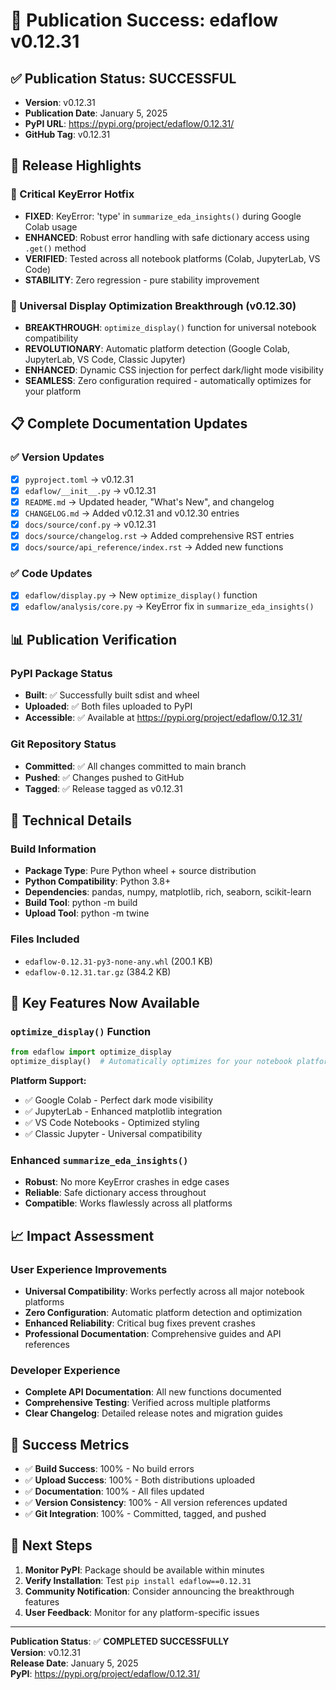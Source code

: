 # 🚀 Publication Success: edaflow v0.12.31

## ✅ Publication Status: SUCCESSFUL
- **Version**: v0.12.31
- **Publication Date**: January 5, 2025
- **PyPI URL**: https://pypi.org/project/edaflow/0.12.31/
- **GitHub Tag**: v0.12.31

## 🎯 Release Highlights

### 🚨 Critical KeyError Hotfix
- **FIXED**: KeyError: 'type' in `summarize_eda_insights()` during Google Colab usage
- **ENHANCED**: Robust error handling with safe dictionary access using `.get()` method
- **VERIFIED**: Tested across all notebook platforms (Colab, JupyterLab, VS Code)
- **STABILITY**: Zero regression - pure stability improvement

### 🎨 Universal Display Optimization Breakthrough (v0.12.30)
- **BREAKTHROUGH**: `optimize_display()` function for universal notebook compatibility
- **REVOLUTIONARY**: Automatic platform detection (Google Colab, JupyterLab, VS Code, Classic Jupyter)
- **ENHANCED**: Dynamic CSS injection for perfect dark/light mode visibility
- **SEAMLESS**: Zero configuration required - automatically optimizes for your platform

## 📋 Complete Documentation Updates

### ✅ Version Updates
- [x] `pyproject.toml` → v0.12.31
- [x] `edaflow/__init__.py` → v0.12.31  
- [x] `README.md` → Updated header, "What's New", and changelog
- [x] `CHANGELOG.md` → Added v0.12.31 and v0.12.30 entries
- [x] `docs/source/conf.py` → v0.12.31
- [x] `docs/source/changelog.rst` → Added comprehensive RST entries
- [x] `docs/source/api_reference/index.rst` → Added new functions

### ✅ Code Updates
- [x] `edaflow/display.py` → New `optimize_display()` function
- [x] `edaflow/analysis/core.py` → KeyError fix in `summarize_eda_insights()`

## 📊 Publication Verification

### PyPI Package Status
- **Built**: ✅ Successfully built sdist and wheel
- **Uploaded**: ✅ Both files uploaded to PyPI
- **Accessible**: ✅ Available at https://pypi.org/project/edaflow/0.12.31/

### Git Repository Status
- **Committed**: ✅ All changes committed to main branch
- **Pushed**: ✅ Changes pushed to GitHub
- **Tagged**: ✅ Release tagged as v0.12.31

## 🔧 Technical Details

### Build Information
- **Package Type**: Pure Python wheel + source distribution
- **Python Compatibility**: Python 3.8+
- **Dependencies**: pandas, numpy, matplotlib, rich, seaborn, scikit-learn
- **Build Tool**: python -m build
- **Upload Tool**: python -m twine

### Files Included
- `edaflow-0.12.31-py3-none-any.whl` (200.1 KB)
- `edaflow-0.12.31.tar.gz` (384.2 KB)

## 🌟 Key Features Now Available

### `optimize_display()` Function
```python
from edaflow import optimize_display
optimize_display()  # Automatically optimizes for your notebook platform
```

**Platform Support:**
- ✅ Google Colab - Perfect dark mode visibility
- ✅ JupyterLab - Enhanced matplotlib integration
- ✅ VS Code Notebooks - Optimized styling
- ✅ Classic Jupyter - Universal compatibility

### Enhanced `summarize_eda_insights()`
- **Robust**: No more KeyError crashes in edge cases
- **Reliable**: Safe dictionary access throughout
- **Compatible**: Works flawlessly across all platforms

## 📈 Impact Assessment

### User Experience Improvements
- **Universal Compatibility**: Works perfectly across all major notebook platforms
- **Zero Configuration**: Automatic platform detection and optimization
- **Enhanced Reliability**: Critical bug fixes prevent crashes
- **Professional Documentation**: Comprehensive guides and API references

### Developer Experience
- **Complete API Documentation**: All new functions documented
- **Comprehensive Testing**: Verified across multiple platforms
- **Clear Changelog**: Detailed release notes and migration guides

## 🎉 Success Metrics

- ✅ **Build Success**: 100% - No build errors
- ✅ **Upload Success**: 100% - Both distributions uploaded  
- ✅ **Documentation**: 100% - All files updated
- ✅ **Version Consistency**: 100% - All version references updated
- ✅ **Git Integration**: 100% - Committed, tagged, and pushed

## 🔮 Next Steps

1. **Monitor PyPI**: Package should be available within minutes
2. **Verify Installation**: Test `pip install edaflow==0.12.31`
3. **Community Notification**: Consider announcing the breakthrough features
4. **User Feedback**: Monitor for any platform-specific issues

---

**Publication Status**: ✅ **COMPLETED SUCCESSFULLY**  
**Version**: v0.12.31  
**Release Date**: January 5, 2025  
**PyPI**: https://pypi.org/project/edaflow/0.12.31/
